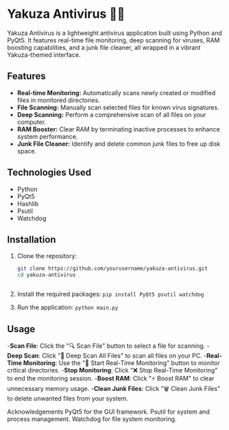 # Yakuza Antivirus 🐉🔥

Yakuza Antivirus is a lightweight antivirus application built using Python and PyQt5. It features real-time file monitoring, deep scanning for viruses, RAM boosting capabilities, and a junk file cleaner, all wrapped in a vibrant Yakuza-themed interface.

## Features

- **Real-time Monitoring:** Automatically scans newly created or modified files in monitored directories.
- **File Scanning:** Manually scan selected files for known virus signatures.
- **Deep Scanning:** Perform a comprehensive scan of all files on your computer.
- **RAM Booster:** Clear RAM by terminating inactive processes to enhance system performance.
- **Junk File Cleaner:** Identify and delete common junk files to free up disk space.

## Technologies Used

- Python
- PyQt5
- Hashlib
- Psutil
- Watchdog

## Installation

1. Clone the repository:
   ```bash
   git clone https://github.com/yourusername/yakuza-antivirus.git
   cd yakuza-antivirus



2. Install the required packages:
```pip install PyQt5 psutil watchdog```


3. Run the application:
```python main.py```





## Usage

-**Scan File**: Click the "🔍 Scan File" button to select a file for scanning.
-**Deep Scan**: Click "🐉 Deep Scan All Files" to scan all files on your PC.
-**Real-Time Monitoring**: Use the "🔴 Start Real-Time Monitoring" button to monitor critical directories.
-**Stop Monitoring**: Click "❌ Stop Real-Time Monitoring" to end the monitoring session.
-**Boost RAM**: Click "⚡ Boost RAM" to clear unnecessary memory usage.
-**Clean Junk Files**: Click "🗑️ Clean Junk Files" to delete unwanted files from your system.




Acknowledgements
PyQt5 for the GUI framework.
Psutil for system and process management.
Watchdog for file system monitoring.



